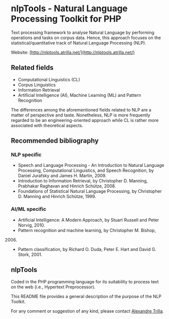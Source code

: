 nlpTools - Natural Language Processing Toolkit for PHP
======================================================

Text processing framework to analyse Natural Language by performing
operations and tasks on corpus data. Hence, this approach focuses on 
the statistical/quantitative track of Natural Language Processing (NLP).

Website: [http://nlptools.atrilla.net/](http://nlptools.atrilla.net/)


Related fields
--------------

* Computational Linguistics (CL)
* Corpus Linguistics
* Information Retrieval
* Artificial Intelligence (AI), Machine Learning (ML) and Pattern 
Recognition

The differences among the aforementioned fields related to NLP are a
matter of perspective and taste. Nonetheless, NLP is more frequently
regarded to be an engineering-oriented approach while CL is rather more
associated with theoretical aspects.


Recommended bibliography
------------------------

### NLP specific

* Speech and Language Processing - An Introduction to Natural Language 
Processing, Computational Linguistics, and Speech Recognition, by
Daniel Jurafsky and James H. Martin, 2009.
* Introduction to Information Retrieval, by Christopher D. Manning, 
Prabhakar Raghavan and Hinrich Schütze, 2008.
* Foundations of Statistical Natural Language Processing, by
Christopher D. Manning and Hinrich Schütze, 1999.

### AI/ML specific

* Artificial Intelligence: A Modern Approach, by Stuart Russell and 
Peter Norvig, 2010.
* Pattern recognition and machine learning, by Christopher M. Bishop,
2006.
* Pattern classification, by Richard O. Duda, Peter E. Hart and David 
G. Stork, 2001.


nlpTools
--------

Coded in the PHP programming language for its suitability to process
text on the web (i.e., Hypertext Preprocessor).

This README file provides a general description of the purpose of the
NLP Toolkit.

For any comment or suggestion of any kind, please contact 
[Alexandre Trilla](mailto:alex@atrilla.net).


